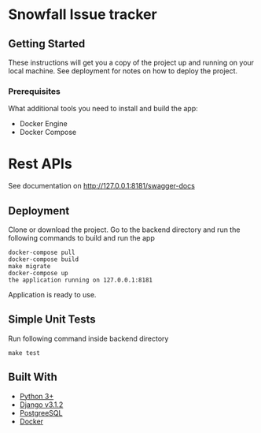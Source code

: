 # Snowfall Issue tracker
## Getting Started
These instructions will get you a copy of the project up and running on your local machine. See deployment for notes on how to deploy the project.
### Prerequisites
What additional tools you need to install and build the app:
* Docker Engine
* Docker Compose
# Rest APIs
See documentation on http://127.0.0.1:8181/swagger-docs

## Deployment

Clone or download the project. Go to the backend directory and run the following commands to build and run the app
```
docker-compose pull
docker-compose build
make migrate
docker-compose up
the application running on 127.0.0.1:8181
```
Application is ready to use.
## Simple Unit Tests

Run following command inside backend directory
```
make test
```

## Built With
* [Python 3+](https://docs.python.org/3/)
* [Django v3.1.2](https://www.djangoproject.com/)
* [PostgreeSQL](https://www.postgresql.org/)
* [Docker](https://www.docker.com/)


